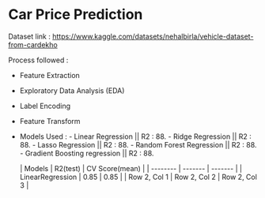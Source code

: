 # Car Price Prediction

Dataset link : https://www.kaggle.com/datasets/nehalbirla/vehicle-dataset-from-cardekho

Process followed :
- Feature Extraction
- Exploratory Data Analysis (EDA)
- Label Encoding
- Feature Transform
- Models Used :
      - Linear Regression || R2 : 88.
      - Ridge Regression  || R2 : 88.
      - Lasso Regression  || R2 : 88.
      - Random Forest Regression  || R2 : 88.
      - Gradient Boosting regression  || R2 : 88.


  |  Models | R2(test) | CV Score(mean) |
| -------- | -------  | -------  |
| LinearRegression | 0.85 | 0.85 |
| Row 2, Col 1 | Row 2, Col 2 | Row 2, Col 3 |
